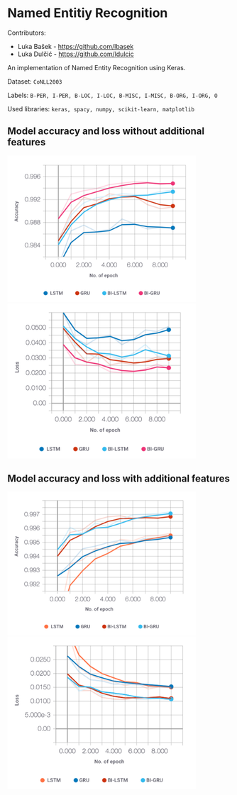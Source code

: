 # Named Entitiy Recognition

Contributors:
- Luka Bašek - https://github.com/lbasek
- Luka Dulčić - https://github.com/ldulcic

An implementation of Named Entity Recognition using Keras.

Dataset: `CoNLL2003`

Labels:   `B-PER, I-PER, B-LOC, I-LOC, B-MISC, I-MISC, B-ORG, I-ORG, O`

Used libraries: `keras, spacy, numpy, scikit-learn, matplotlib`

## Model accuracy and loss without additional features
<img src="val-acc-no-features.png" width="425"/> <img src="val-loss-no-features.png" width="425"/> 

## Model accuracy and loss with additional features
<img src="val-acc-features.png" width="425"/> <img src="val-loss-features.png" width="425"/> 


